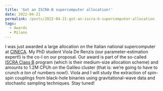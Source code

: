 ```yaml
---
title: 'Got an ISCRA-B supercomputer allocation!'
date: 2022-04-21
permalink: /posts/2022-04-21-got-an-iscra-b-supercomputer-allocation
tags:
  - Awards
  - Milano
---
```


I was just awarded a large allocation on the Italian national supercomputer at [CINECA](<https://www.hpc.cineca.it/>). My PhD student Viola De Renzis (our parameter-estimation expert!) is the co-I on our proposal. Our award is part of the so-called [ISCRA Class B](<https://www.hpc.cineca.it/services/iscra/iscra-project-size>) program (which is their medium-size allocation scheme) and amounts to 1.2M CPUh on the Galileo cluster (that is: we’re going to have to crunch _a ton_ of numbers now!). Viola and I will study the extraction of spin-spin couplings from black-hole binaries using gravitational-wave data and stochastic sampling techniques. Stay tuned!


